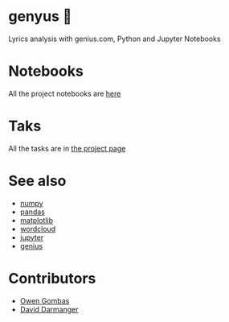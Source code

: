 # genyus 🐍
Lyrics analysis with genius.com, Python and Jupyter Notebooks

# Notebooks
All the project notebooks are [here](https://github.com/OwenCalvin/genyus/tree/main/notebooks/report)

# Taks
All the tasks are in [the project page](https://github.com/OwenCalvin/genyus/projects/1)

# See also
- [numpy](https://numpy.org/)
- [pandas](https://pandas.pydata.org/)
- [matplotlib](https://matplotlib.org/)
- [wordcloud](https://amueller.github.io/word_cloud/)
- [jupyter](https://jupyter.org/)
- [genius](https://genius.com)

# Contributors
- [Owen Gombas](https://github.com/OwenCalvin)
- [David Darmanger](https://github.com/darmangerd)

